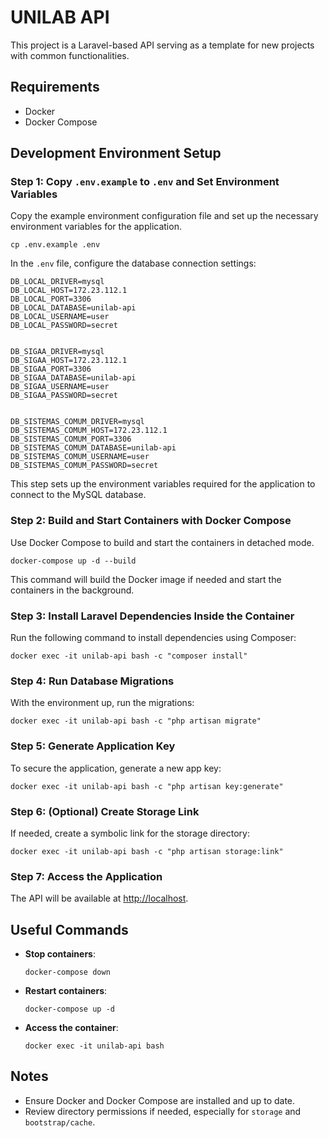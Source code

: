 # UNILAB API

This project is a Laravel-based API serving as a template for new projects with common functionalities.

## Requirements

- Docker
- Docker Compose

## Development Environment Setup

### Step 1: Copy `.env.example` to `.env` and Set Environment Variables

Copy the example environment configuration file and set up the necessary environment variables for the application.

    cp .env.example .env

In the `.env` file, configure the database connection settings:


    DB_LOCAL_DRIVER=mysql
    DB_LOCAL_HOST=172.23.112.1
    DB_LOCAL_PORT=3306
    DB_LOCAL_DATABASE=unilab-api
    DB_LOCAL_USERNAME=user
    DB_LOCAL_PASSWORD=secret


    DB_SIGAA_DRIVER=mysql
    DB_SIGAA_HOST=172.23.112.1
    DB_SIGAA_PORT=3306
    DB_SIGAA_DATABASE=unilab-api
    DB_SIGAA_USERNAME=user
    DB_SIGAA_PASSWORD=secret


    DB_SISTEMAS_COMUM_DRIVER=mysql
    DB_SISTEMAS_COMUM_HOST=172.23.112.1
    DB_SISTEMAS_COMUM_PORT=3306
    DB_SISTEMAS_COMUM_DATABASE=unilab-api
    DB_SISTEMAS_COMUM_USERNAME=user
    DB_SISTEMAS_COMUM_PASSWORD=secret


This step sets up the environment variables required for the application to connect to the MySQL database.

### Step 2: Build and Start Containers with Docker Compose

Use Docker Compose to build and start the containers in detached mode.

    docker-compose up -d --build

This command will build the Docker image if needed and start the containers in the background.

### Step 3: Install Laravel Dependencies Inside the Container

Run the following command to install dependencies using Composer:

    docker exec -it unilab-api bash -c "composer install"

### Step 4: Run Database Migrations

With the environment up, run the migrations:

    docker exec -it unilab-api bash -c "php artisan migrate"

### Step 5: Generate Application Key

To secure the application, generate a new app key:

    docker exec -it unilab-api bash -c "php artisan key:generate"

### Step 6: (Optional) Create Storage Link

If needed, create a symbolic link for the storage directory:

    docker exec -it unilab-api bash -c "php artisan storage:link"

### Step 7: Access the Application

The API will be available at [http://localhost](http://localhost).

## Useful Commands

- **Stop containers**:

      docker-compose down

- **Restart containers**:

      docker-compose up -d

- **Access the container**:

      docker exec -it unilab-api bash

## Notes

- Ensure Docker and Docker Compose are installed and up to date.
- Review directory permissions if needed, especially for `storage` and `bootstrap/cache`.
